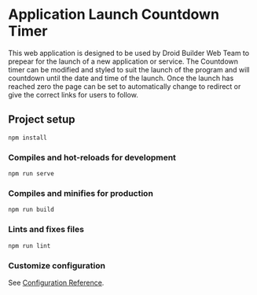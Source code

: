 # Application Launch Countdown Timer
This web application is designed to be used by Droid Builder Web Team to prepear for the launch of a new application or service. The Countdown timer can be modified and styled to suit the launch of the program and will countdown until the date and time of the launch. Once the launch has reached zero the page can be set to automatically change to redirect or give the correct links for users to follow.

## Project setup
```
npm install
```

### Compiles and hot-reloads for development
```
npm run serve
```

### Compiles and minifies for production
```
npm run build
```

### Lints and fixes files
```
npm run lint
```

### Customize configuration
See [Configuration Reference](https://cli.vuejs.org/config/).
